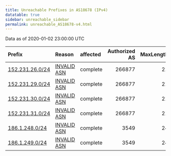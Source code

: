```yaml
---
title: Unreachable Prefixes in AS18678 (IPv4)
datatable: true
sidebar: unreachable_sidebar
permalink: unreachable_AS18678-v4.html
---
```


Data as of 2020-01-02 23:00:00 UTC


<div class="datatable-begin"></div>

| Prefix                                                   | Reason                                                                                                 | affected   |   Authorized AS |   MaxLength | Anchor                                         |   unreachable /24s |
|:---------------------------------------------------------|:-------------------------------------------------------------------------------------------------------|:-----------|----------------:|------------:|:-----------------------------------------------|-------------------:|
| [152.231.26.0/24](https://stat.ripe.net/152.231.26.0/24) | [INVALID ASN](https://rpki-validator.ripe.net/announcement-preview?asn=AS18678&prefix=152.231.26.0/24) | complete   |          266877 |          21 | [LACNIC](unreachable_LACNIC_RPKI_Root-v4.html) |                  1 |
| [152.231.29.0/24](https://stat.ripe.net/152.231.29.0/24) | [INVALID ASN](https://rpki-validator.ripe.net/announcement-preview?asn=AS18678&prefix=152.231.29.0/24) | complete   |          266877 |          21 | [LACNIC](unreachable_LACNIC_RPKI_Root-v4.html) |                  1 |
| [152.231.30.0/24](https://stat.ripe.net/152.231.30.0/24) | [INVALID ASN](https://rpki-validator.ripe.net/announcement-preview?asn=AS18678&prefix=152.231.30.0/24) | complete   |          266877 |          21 | [LACNIC](unreachable_LACNIC_RPKI_Root-v4.html) |                  1 |
| [152.231.31.0/24](https://stat.ripe.net/152.231.31.0/24) | [INVALID ASN](https://rpki-validator.ripe.net/announcement-preview?asn=AS18678&prefix=152.231.31.0/24) | complete   |          266877 |          21 | [LACNIC](unreachable_LACNIC_RPKI_Root-v4.html) |                  1 |
| [186.1.248.0/24](https://stat.ripe.net/186.1.248.0/24)   | [INVALID ASN](https://rpki-validator.ripe.net/announcement-preview?asn=AS18678&prefix=186.1.248.0/24)  | complete   |            3549 |          24 | [LACNIC](unreachable_LACNIC_RPKI_Root-v4.html) |                  1 |
| [186.1.249.0/24](https://stat.ripe.net/186.1.249.0/24)   | [INVALID ASN](https://rpki-validator.ripe.net/announcement-preview?asn=AS18678&prefix=186.1.249.0/24)  | complete   |            3549 |          24 | [LACNIC](unreachable_LACNIC_RPKI_Root-v4.html) |                  1 |

<div class="datatable-end"></div>
